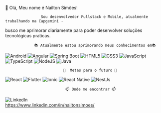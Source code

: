 👋 Olá, Meu nome é Nailton Simões!    

                    Sou desenvolvedor Fullstack e Mobile, atualmente trabalhando na Capgemini -
 busco me aprimorar diariamente para poder desenvolver soluções tecnológicas praticas.
                 
                 📚 Atualmente estou aprimorando meus conhecimentos em📚      
![Android](https://img.shields.io/badge/Android-brightgreen?style=for-the-badge&logo=android&logoColor=white) ![Angular](https://img.shields.io/badge/angular-%23DD0031.svg?style=for-the-badge&logo=angular&logoColor=white) ![Spring Boot](https://img.shields.io/badge/Spring%20Boot-brightgreen?style=for-the-badge&logo=spring-boot) ![HTML5](https://img.shields.io/badge/html5-%23E34F26.svg?style=for-the-badge&logo=html5&logoColor=white) ![CSS3](https://img.shields.io/badge/css3-%231572B6.svg?style=for-the-badge&logo=css3&logoColor=white) ![JavaScript](https://img.shields.io/badge/javascript-%23323330.svg?style=for-the-badge&logo=javascript&logoColor=%23F7DF1E) ![TypeScript](https://img.shields.io/badge/typescript-%23007ACC.svg?style=for-the-badge&logo=typescript&logoColor=white) ![NodeJS](https://img.shields.io/badge/node.js-6DA55F?style=for-the-badge&logo=node.js&logoColor=white) ![Java](https://img.shields.io/badge/java-%23ED8B00.svg?style=for-the-badge&logo=java&logoColor=white)

                              🎯  Metas para o futuro 🎯

![React](https://img.shields.io/badge/react-%2320232a.svg?style=for-the-badge&logo=react&logoColor=%2361DAFB)
![Flutter](https://img.shields.io/badge/Flutter-blue?style=for-the-badge&amp;logo=flutter&logoColor=white)
![Ionic](https://img.shields.io/badge/Ionic-3300FF?style=for-the-badge&logo=ionic&color=white)
![React Native](https://img.shields.io/badge/React%20Native-61DAFB?style=for-the-badge&logo=react&color=gray) 
![NestJs](https://img.shields.io/badge/NestJS-4BC51D?style=for-the-badge&logo=nestjs&color=red)





                               📫 Onde me encontrar 📫 
![LinkedIn](https://img.shields.io/badge/LinkedIn-blue?style=for-the-badge&logo=linkedin)  
      https://www.linkedin.com/in/nailtonsimoes/ 
                        
